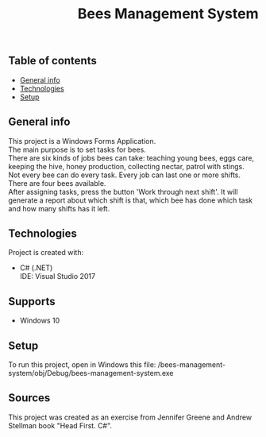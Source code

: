 <h1 align="right">Bees Management System</h1><br>

## Table of contents
* [General info](#general-info)
* [Technologies](#technologies)
* [Setup](#setup)

## General info
This project is a Windows Forms Application.  
The main purpose is to set tasks for bees.   
There are six kinds of jobs bees can take: teaching young bees, eggs care, keeping the hive, honey production, collecting nectar, patrol with stings.  
Not every bee can do every task. 
Every job can last one or more shifts.  
There are four bees available.  
After assigning tasks, press the button 'Work through next shift'. It will generate a report about which shift is that, which bee has done which task and how many shifts has it left.  
	
## Technologies
Project is created with:
* C# (.NET)  
IDE: Visual Studio 2017

## Supports
* Windows 10

## Setup
To run this project, open in Windows this file: /bees-management-system/obj/Debug/bees-management-system.exe

## Sources
This project was created as an exercise from Jennifer Greene and Andrew Stellman book "Head First. C#".
